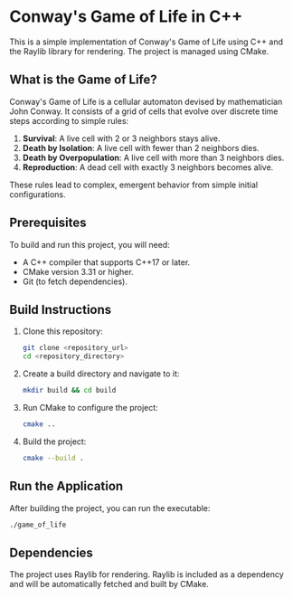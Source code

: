 # Conway's Game of Life in C++

This is a simple implementation of Conway's Game of Life using C++ and the Raylib library for rendering. The project is managed using CMake.

## What is the Game of Life?
Conway's Game of Life is a cellular automaton devised by mathematician John Conway. It consists of a grid of cells that evolve over discrete time steps according to simple rules:

1. **Survival**: A live cell with 2 or 3 neighbors stays alive.
2. **Death by Isolation**: A live cell with fewer than 2 neighbors dies.
3. **Death by Overpopulation**: A live cell with more than 3 neighbors dies.
4. **Reproduction**: A dead cell with exactly 3 neighbors becomes alive.

These rules lead to complex, emergent behavior from simple initial configurations.

## Prerequisites
To build and run this project, you will need:

- A C++ compiler that supports C++17 or later.
- CMake version 3.31 or higher.
- Git (to fetch dependencies).

## Build Instructions

1. Clone this repository:

   ```bash
   git clone <repository_url>
   cd <repository_directory>
   ```

2. Create a build directory and navigate to it:

   ```bash
   mkdir build && cd build
   ```

3. Run CMake to configure the project:

   ```bash
   cmake ..
   ```

4. Build the project:

   ```bash
   cmake --build .
   ```

## Run the Application
After building the project, you can run the executable:

```bash
./game_of_life
```

## Dependencies
The project uses Raylib for rendering. Raylib is included as a dependency and will be automatically fetched and built by CMake.

